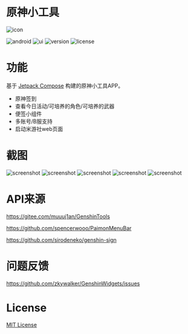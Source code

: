# 原神小工具

![icon](app/src/main/res/mipmap-xxxhdpi/ic_launcher.png)

![android](https://img.shields.io/badge/platform-Android-green)
![ui](https://img.shields.io/badge/UI-Jetpack%20Compose-brightgreen)
![version](https://img.shields.io/badge/version-v0.1.0-orange)
![license](https://img.shields.io/badge/license-MIT-blue)

功能
=======
基于 [Jetpack Compose](https://developer.android.com/jetpack/compose) 构建的原神小工具APP。

* 原神签到
* 查看今日活动/可培养的角色/可培养的武器
* 便签小组件
* 多账号/B服支持
* 启动米游社web页面

截图
=======
![screenshot](screenshot/screenshot_1.jpg)
![screenshot](screenshot/screenshot_widget.jpg)
![screenshot](screenshot/screenshot_2.jpg)
![screenshot](screenshot/screenshot_3.jpg)
![screenshot](screenshot/screenshot_4.jpg)


API来源
=======
<https://gitee.com/muuuj1an/GenshinTools>

<https://github.com/spencerwooo/PaimonMenuBar>

<https://github.com/sirodeneko/genshin-sign>

问题反馈
=======
<https://github.com/zkywalker/GenshinWidgets/issues>


License
=======
[MIT License](LICENSE)
